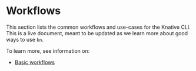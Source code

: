 # Workflows

This section lists the common workflows and use-cases for the Knative CLI. This
is a live document, meant to be updated as we learn more about good ways to use
`kn`.

To learn more, see information on:

- [Basic workflows](basic.md)
